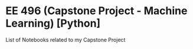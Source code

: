 # EE 496 (Capstone Project - Machine Learning) [Python]
List of Notebooks related to my Capstone Project
